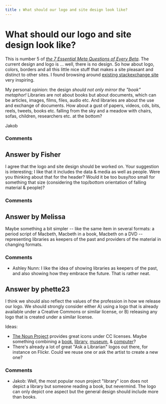 ```yaml
---
title : What should our logo and site design look like?
---
```

What should our logo and site design look like?
=====================
This is number 5 of *[the 7 Essential Meta Questions of Every
Beta](http://blog.stackoverflow.com/2010/07/the-7-essential-meta-questions-of-every-beta/)*.
The current design and logo is ... well, there is no design. So how
about logo, colors, borders and all this little nice stuff that makes a
site pleasant and distinct to other sites. I found browsing around
[existing stackexchange site](http://stackexchange.com/sites) very
inspiring.

My personal opinion: the design *should not only mirror the "book"
metaphor!* Libraries are not about books but about documents, which can
be articles, images, films, files, audio etc. And libraries are about
the use and exchange of documents. How about a gust of papers, videos,
cds, bits, reels, tweets, books etc. falling from the sky and a meadow
with chairs, sofas, children, researchers etc. at the bottom?

Jakob

### Comments ###


Answer by Fisher
----------------
I agree that the logo and site design should be worked on. Your
suggestion is interesting; I like that it includes the data & media as
well as people. Were you thinking about that for the header? Would it be
too busy/too small for something that size (considering the top/bottom
orientation of falling material & people)?

### Comments ###

Answer by Melissa
----------------
Maybe something a bit simpler -- like the same item in several formats:
a period script of Macbeth, Macbeth in a book, Macbeth on a DVD --
representing libraries as keepers of the past and providers of the
material in changing formats.

### Comments ###
* Ashley Nunn: I like the idea of showing libraries as keepers of the past, and also
showing how they embrace the future. That is rather neat.

Answer by phette23
----------------
I think we should also reflect the values of the profession in how we
release our logo. We should strongly consider either A) using a logo
that is already available under a Creative Commons or similar license,
or B) releasing any logo that is created under a similar license.

Ideas:

-   [The Noun Project](http://thenounproject.com/) provides great icons
    under CC licenses. Maybe something combining a
    [book](http://thenounproject.com/noun/book/),
    [library](http://thenounproject.com/noun/library/),
    [museum](http://thenounproject.com/noun/museum/), &
    [computer](http://thenounproject.com/noun/computer/)?
-   There's already a lot of great "Ask a Librarian" logos out there,
    for instance on Flickr. Could we reuse one or ask the artist to
    create a new one?


### Comments ###
* Jakob: Well, the most popular noun project "library" icon does not depict a
library but someone reading a book, but nevermind. The logo can only
depict one aspect but the general design should include more than books.

